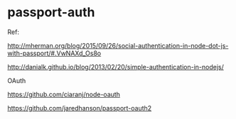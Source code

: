 # passport-auth
Ref:

http://mherman.org/blog/2015/09/26/social-authentication-in-node-dot-js-with-passport/#.VwNAXd_Os8o

http://danialk.github.io/blog/2013/02/20/simple-authentication-in-nodejs/

OAuth

https://github.com/ciaranj/node-oauth

https://github.com/jaredhanson/passport-oauth2
